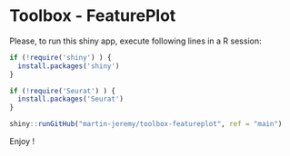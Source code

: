 # Toolbox - FeaturePlot

Please, to run this shiny app, execute following lines in a R session:

```R
if (!require('shiny') ) {
  install.packages('shiny')
}

if (!require('Seurat') ) {
  install.packages('Seurat')
}

shiny::runGitHub("martin-jeremy/toolbox-featureplot", ref = "main")
```

Enjoy !
